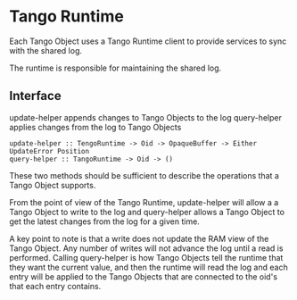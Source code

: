 # Tango Runtime

Each Tango Object uses a Tango Runtime client to provide services to sync
with the shared log.

The runtime is responsible for maintaining the shared log.

## Interface

update-helper appends changes to Tango Objects to the log
query-helper applies changes from the log to Tango Objects

```
update-helper :: TengoRuntime -> Oid -> OpaqueBuffer -> Either UpdateError Position
query-helper :: TangoRuntime -> Oid -> ()
```
These two methods should be sufficient to describe the operations that a
Tango Object supports.

From the point of view of the Tango Runtime, update-helper will allow a 
a Tango Object to write to the log and query-helper allows a Tango Object
to get the latest changes from the log for a given time.

A key point to note is that a write does not update the RAM view of the 
Tango Object. Any number of writes will not advance the log until a read
is performed. Calling query-helper is how Tango Objects tell the runtime
that they want the current value, and then the runtime will read the log
and each entry will be applied to the Tango Objects that are connected 
to the oid's that each entry contains.
